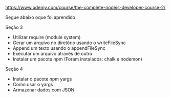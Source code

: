 
https://www.udemy.com/course/the-complete-nodejs-developer-course-2/

Segue abaixo oque foi aprendido

Seção 3

- Utilizar require (module system)
- Gerar um arquivo no diretório usando o writeFileSync
- Append um texto usando o appendFileSync
- Executar um arquivo através de outro
- Instalar um pacote npm (Foram instalados: chalk e nodemon)

Seção 4

- Instalar o pacote npm yargs
- Como usar o yargs
- Armazenar dados com JSON

